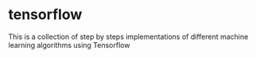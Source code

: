 # tensorflow

This is a collection of step by steps implementations of different machine learning algorithms using Tensorflow
